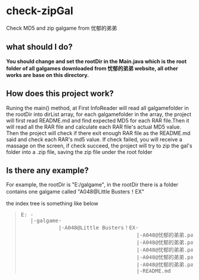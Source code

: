 # check-zipGal
Check MD5 and zip galgame from 忧郁的弟弟

## what should I do?
**You should change and set the rootDir in the Main.java which is the root folder of all galgames downloaded from 忧郁的弟弟 website, all other works are base on this directory.**

## How does this project work?
Runing the main() method, at First InfoReader will read all galgamefolder in the rootDir into dirList array, for each galgamefolder in the array, the project will first read README.md and find expected MD5 for each RAR file.Then it will read all the RAR file and calculate  each RAR file's actual MD5 value. Then the project will check if there exit enough RAR file as the README.md said and check each RAR's md5 value. If check failed, you will receive a massage on the screen, if check succeed, the project will try to zip the gal's folder into a .zip file, saving the zip file under the root folder

## Is there any example?
For example, the rootDir is "E:/galgame", in the rootDir there is a folder contains one galgame called "A048@Little Busters！EX"

the index tree is something like below

<blockquote>
<pre>
E: -
   |-galgame-
            |-A048@Little Busters！EX-
                                     |-A048@忧郁的弟弟.part1.rar
                                     |-A048@忧郁的弟弟.part2.rar
                                     |-A048@忧郁的弟弟.part3.rar
                                     |-A048@忧郁的弟弟.part4.rar
                                     |-A048@忧郁的弟弟.part5.rar
                                     |-README.md
</pre>
</blockquote>
